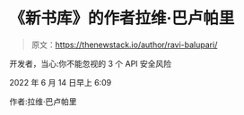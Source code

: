 # 《新书库》的作者拉维·巴卢帕里

> 原文：<https://thenewstack.io/author/ravi-balupari/>

开发者，当心:你不能忽视的 3 个 API 安全风险

2022 年 6 月 14 日早上 6:09

作者:拉维·巴卢帕里